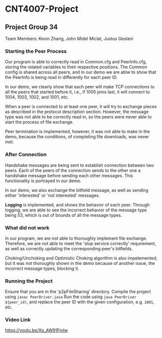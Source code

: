 # CNT4007-Project

## Project Group 34
Team Members: Kevin Zhang, John Midel Miclat, Justus Geslani


### Starting the Peer Process
Our program is able to correctly read in Common.cfg and PeerInfo.cfg, storing the related variables to their respective positions.
The Common config is shared across all peers, and in our demo we are ablw to show that the PeerInfo is being read in differently for each peer ID.

In our demo, we clearly show that each peer will make TCP connections to all the peers that started before it, i.e., if 1005 joins last, it will connect to 1004, 1003, 1002, and 1001, etc.

When a peer is connected to at least one peer, it will try to exchange pieces as described in the protocol description section. However, the message type was not able to be correctly read in, so the peers were never able to start the process of file exchange.

Peer termination is implemented, however, it was not able to make in the demo, because the conditions, of completing file downloads, was never met.

### After Connection
Handshake messages are being sent to establish connection between two peers. Each of the peers of the connection sends to the other one a handshake message before sending each other messages. This functionality is portrayed in our demo.

In our demo, we also exchange the bitfield message, as well as sending either 'interested' or 'not interested' messages.

**Logging** is implemented, and shows the behavior of each peer. Through logging, we are able to see the incorrect behavior of the message type being 53, which is out of bounds of all the message types. 

### What did not work
In our program, we are not able to thoroughly implement file exchange. Therefore, we are not able to meet the 'stop service correctly' requirement, as well as correctly updating the corresponding peer's bitfields.

Choking/Unchoking and Optimistic Choking algorithm is also impelemented, but it was not thoroughly shown in the demo because of another issue, the incorrect message types, blocking it.

### Running the Project
Ensure that you are in the 'p2pFileSharing' directory.
Compile the project using `javac PeerDriver.java`
Run the code using `java PeerDriver ${peer_id)`, and replace the peer ID with the given configuration, e.g. `1001`, etc.

### Video Link
https://youtu.be/Xg_AW91Fmlw
